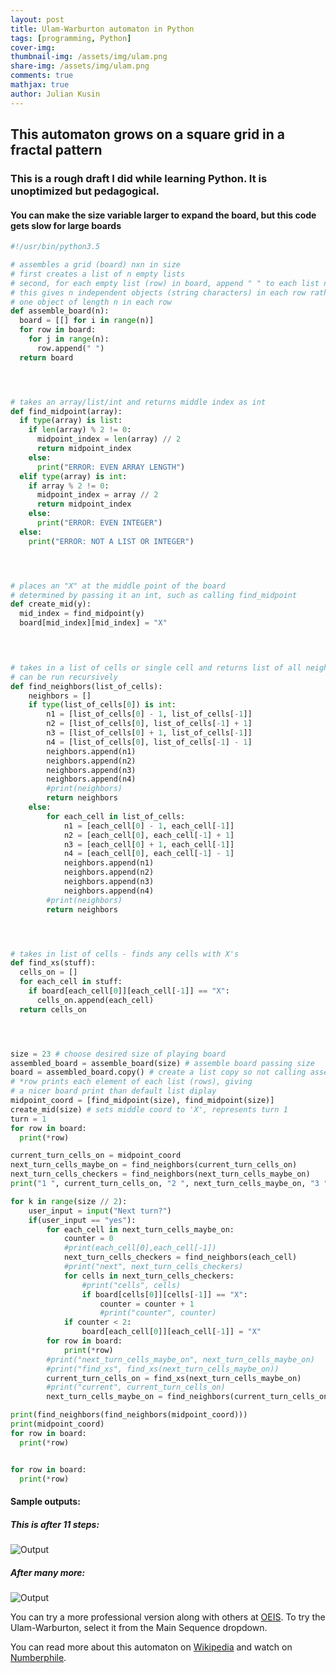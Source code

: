 ```yaml
---
layout: post
title: Ulam-Warburton automaton in Python
tags: [programming, Python]
cover-img:
thumbnail-img: /assets/img/ulam.png
share-img: /assets/img/ulam.png
comments: true
mathjax: true
author: Julian Kusin
---
```


## This automaton grows on a square grid in a fractal pattern
### This is a rough draft I did while learning Python. It is unoptimized but pedagogical.
#### You can make the size variable larger to expand the board, but this code gets slow for large boards

```python
#!/usr/bin/python3.5

# assembles a grid (board) nxn in size 
# first creates a list of n empty lists
# second, for each empty list (row) in board, append " " to each list n times
# this gives n independent objects (string characters) in each row rather than 
# one object of length n in each row
def assemble_board(n):
  board = [[] for i in range(n)]
  for row in board:
    for j in range(n):
      row.append(" ")
  return board




# takes an array/list/int and returns middle index as int
def find_midpoint(array):
  if type(array) is list:
    if len(array) % 2 != 0: 
      midpoint_index = len(array) // 2
      return midpoint_index
    else:
      print("ERROR: EVEN ARRAY LENGTH")
  elif type(array) is int:
    if array % 2 != 0:
      midpoint_index = array // 2
      return midpoint_index
    else:
      print("ERROR: EVEN INTEGER")
  else:
    print("ERROR: NOT A LIST OR INTEGER")




# places an "X" at the middle point of the board
# determined by passing it an int, such as calling find_midpoint
def create_mid(y):
  mid_index = find_midpoint(y)
  board[mid_index][mid_index] = "X"



 
# takes in a list of cells or single cell and returns list of all neighboring cell
# can be run recursively
def find_neighbors(list_of_cells):
    neighbors = []
    if type(list_of_cells[0]) is int:
        n1 = [list_of_cells[0] - 1, list_of_cells[-1]]
        n2 = [list_of_cells[0], list_of_cells[-1] + 1]
        n3 = [list_of_cells[0] + 1, list_of_cells[-1]]
        n4 = [list_of_cells[0], list_of_cells[-1] - 1]
        neighbors.append(n1)
        neighbors.append(n2)
        neighbors.append(n3)
        neighbors.append(n4)
        #print(neighbors)
        return neighbors
    else:
        for each_cell in list_of_cells:
            n1 = [each_cell[0] - 1, each_cell[-1]]
            n2 = [each_cell[0], each_cell[-1] + 1]
            n3 = [each_cell[0] + 1, each_cell[-1]]
            n4 = [each_cell[0], each_cell[-1] - 1]
            neighbors.append(n1)
            neighbors.append(n2)
            neighbors.append(n3)
            neighbors.append(n4)
        #print(neighbors)
        return neighbors




# takes in list of cells - finds any cells with X's  
def find_xs(stuff):
  cells_on = []
  for each_cell in stuff:
    if board[each_cell[0]][each_cell[-1]] == "X":
      cells_on.append(each_cell)
  return cells_on




size = 23 # choose desired size of playing board
assembled_board = assemble_board(size) # assemble board passing size
board = assembled_board.copy() # create a list copy so not calling assemble_board 
# *row prints each element of each list (rows), giving
# a nicer board print than default list diplay
midpoint_coord = [find_midpoint(size), find_midpoint(size)]
create_mid(size) # sets middle coord to 'X', represents turn 1
turn = 1
for row in board: 
  print(*row) 

current_turn_cells_on = midpoint_coord
next_turn_cells_maybe_on = find_neighbors(current_turn_cells_on)
next_turn_cells_checkers = find_neighbors(next_turn_cells_maybe_on)
print("1 ", current_turn_cells_on, "2 ", next_turn_cells_maybe_on, "3 ", next_turn_cells_checkers)

for k in range(size // 2):
    user_input = input("Next turn?")
    if(user_input == "yes"):
        for each_cell in next_turn_cells_maybe_on:
            counter = 0
            #print(each_cell[0],each_cell[-1])
            next_turn_cells_checkers = find_neighbors(each_cell)
            #print("next", next_turn_cells_checkers)
            for cells in next_turn_cells_checkers:
                #print("cells", cells)
                if board[cells[0]][cells[-1]] == "X":
                    counter = counter + 1
                    #print("counter", counter)
            if counter < 2:
                board[each_cell[0]][each_cell[-1]] = "X"
        for row in board:
            print(*row)
        #print("next_turn_cells_maybe_on", next_turn_cells_maybe_on)
        #print("find_xs", find_xs(next_turn_cells_maybe_on))
        current_turn_cells_on = find_xs(next_turn_cells_maybe_on)
        #print("current", current_turn_cells_on)
        next_turn_cells_maybe_on = find_neighbors(current_turn_cells_on)

print(find_neighbors(find_neighbors(midpoint_coord)))
print(midpoint_coord)
for row in board:
  print(*row)


for row in board:
  print(*row)
```

#### Sample outputs:

##### This is after 11 steps:
![Output](https://lavasum.com/assets/img/ulam.png)

##### After many more:
![Output](https://lavasum.com/assets/img/ulam2.png)

You can try a more professional version along with others at [OEIS](https://www.youtube.com/redirect?event=video_description&redir_token=QUFFLUhqbHY1OWxQRDBMX2VHZkc2cWRzQ1FCZDRZcndoZ3xBQ3Jtc0ttbWhHUE9iSkN6ZXgtRGxNQm4tWXZYaWZOaWhnQkM5akp2MGpSX2U4U2ljeTd3WEZLSzFwS0ZrZjFrR2xodm4xaUYycnBvRkZKcE43Z3RCUjVnVVJ3NlVsUllYUFpWeVlKLWRDal9xNG15LTlhbmxScw&q=http%3A%2F%2Foeis.org%2FA139250%2Fa139250.anim.html&v=_UtCli1SgjI). To try the Ulam-Warburton, select it from the Main Sequence dropdown. 

You can read more about this automaton on [Wikipedia](https://en.wikipedia.org/wiki/Ulam%E2%80%93Warburton_automaton) and watch on [Numberphile](https://www.youtube.com/watch?v=_UtCli1SgjI).
